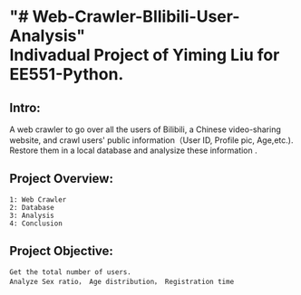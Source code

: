 "# Web-Crawler-BIlibili-User-Analysis"  
Indivadual Project of Yiming Liu for EE551-Python.
===

Intro:  
---
A web crawler to go over all the users of Bilibili, a Chinese video-sharing website, and crawl users' public information（User ID, Profile pic, Age,etc.).  
Restore them in a local database and analysize these information .

Project Overview:  
---
```
1: Web Crawler
2: Database 	
3: Analysis
4: Conclusion
```
Project Objective:  
---
```
Get the total number of users.
Analyze Sex ratio， Age distribution， Registration time
```
